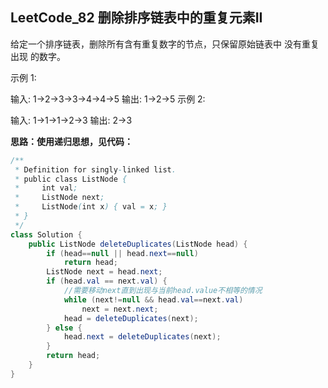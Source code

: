 ## LeetCode_82 删除排序链表中的重复元素II

给定一个排序链表，删除所有含有重复数字的节点，只保留原始链表中 没有重复出现 的数字。

示例 1:

输入: 1->2->3->3->4->4->5
输出: 1->2->5
示例 2:

输入: 1->1->1->2->3
输出: 2->3

**思路：使用递归思想，见代码：**

```java
/**
 * Definition for singly-linked list.
 * public class ListNode {
 *     int val;
 *     ListNode next;
 *     ListNode(int x) { val = x; }
 * }
 */
class Solution {
    public ListNode deleteDuplicates(ListNode head) {
        if (head==null || head.next==null)
            return head;
        ListNode next = head.next;
        if (head.val == next.val) {
            //需要移动next直到出现与当前head.value不相等的情况
            while (next!=null && head.val==next.val)
                next = next.next;
            head = deleteDuplicates(next);
        } else {
            head.next = deleteDuplicates(next);
        }
        return head;
    }
}
```

